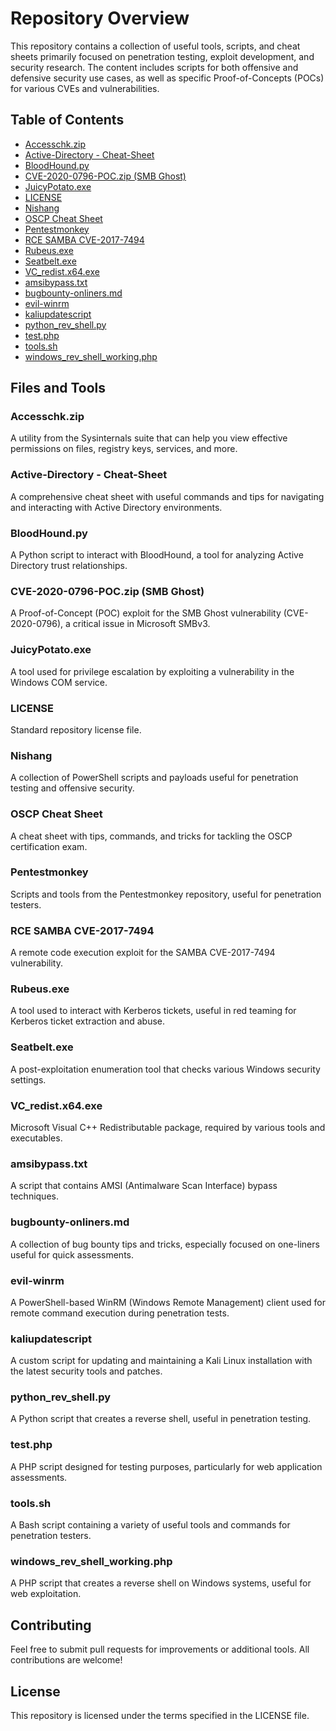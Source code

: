 # Repository Overview

This repository contains a collection of useful tools, scripts, and cheat sheets primarily focused on penetration testing, exploit development, and security research. The content includes scripts for both offensive and defensive security use cases, as well as specific Proof-of-Concepts (POCs) for various CVEs and vulnerabilities.

## Table of Contents
- [Accesschk.zip](#accesschkzip)
- [Active-Directory - Cheat-Sheet](#active-directory---cheat-sheet)
- [BloodHound.py](#bloodhoundpy)
- [CVE-2020-0796-POC.zip (SMB Ghost)](#cve-2020-0796-poczip-smb-ghost)
- [JuicyPotato.exe](#juicypotatoexe)
- [LICENSE](#license)
- [Nishang](#nishang)
- [OSCP Cheat Sheet](#oscp-cheat-sheet)
- [Pentestmonkey](#pentestmonkey)
- [RCE SAMBA CVE-2017-7494](#rce-samba-cve-2017-7494)
- [Rubeus.exe](#rubeusexe)
- [Seatbelt.exe](#seatbeltexe)
- [VC_redist.x64.exe](#vc_redistx64exe)
- [amsibypass.txt](#amsibypasstxt)
- [bugbounty-onliners.md](#bugbounty-onlinersmd)
- [evil-winrm](#evil-winrm)
- [kaliupdatescript](#kaliupdatescript)
- [python_rev_shell.py](#python_rev_shellpy)
- [test.php](#testphp)
- [tools.sh](#toolssh)
- [windows_rev_shell_working.php](#windows_rev_shell_workingphp)

## Files and Tools

### Accesschk.zip
A utility from the Sysinternals suite that can help you view effective permissions on files, registry keys, services, and more.

### Active-Directory - Cheat-Sheet
A comprehensive cheat sheet with useful commands and tips for navigating and interacting with Active Directory environments.

### BloodHound.py
A Python script to interact with BloodHound, a tool for analyzing Active Directory trust relationships.

### CVE-2020-0796-POC.zip (SMB Ghost)
A Proof-of-Concept (POC) exploit for the SMB Ghost vulnerability (CVE-2020-0796), a critical issue in Microsoft SMBv3.

### JuicyPotato.exe
A tool used for privilege escalation by exploiting a vulnerability in the Windows COM service.

### LICENSE
Standard repository license file.

### Nishang
A collection of PowerShell scripts and payloads useful for penetration testing and offensive security.

### OSCP Cheat Sheet
A cheat sheet with tips, commands, and tricks for tackling the OSCP certification exam.

### Pentestmonkey
Scripts and tools from the Pentestmonkey repository, useful for penetration testers.

### RCE SAMBA CVE-2017-7494
A remote code execution exploit for the SAMBA CVE-2017-7494 vulnerability.

### Rubeus.exe
A tool used to interact with Kerberos tickets, useful in red teaming for Kerberos ticket extraction and abuse.

### Seatbelt.exe
A post-exploitation enumeration tool that checks various Windows security settings.

### VC_redist.x64.exe
Microsoft Visual C++ Redistributable package, required by various tools and executables.

### amsibypass.txt
A script that contains AMSI (Antimalware Scan Interface) bypass techniques.

### bugbounty-onliners.md
A collection of bug bounty tips and tricks, especially focused on one-liners useful for quick assessments.

### evil-winrm
A PowerShell-based WinRM (Windows Remote Management) client used for remote command execution during penetration tests.

### kaliupdatescript
A custom script for updating and maintaining a Kali Linux installation with the latest security tools and patches.

### python_rev_shell.py
A Python script that creates a reverse shell, useful in penetration testing.

### test.php
A PHP script designed for testing purposes, particularly for web application assessments.

### tools.sh
A Bash script containing a variety of useful tools and commands for penetration testers.

### windows_rev_shell_working.php
A PHP script that creates a reverse shell on Windows systems, useful for web exploitation.

## Contributing
Feel free to submit pull requests for improvements or additional tools. All contributions are welcome!

## License
This repository is licensed under the terms specified in the LICENSE file.
